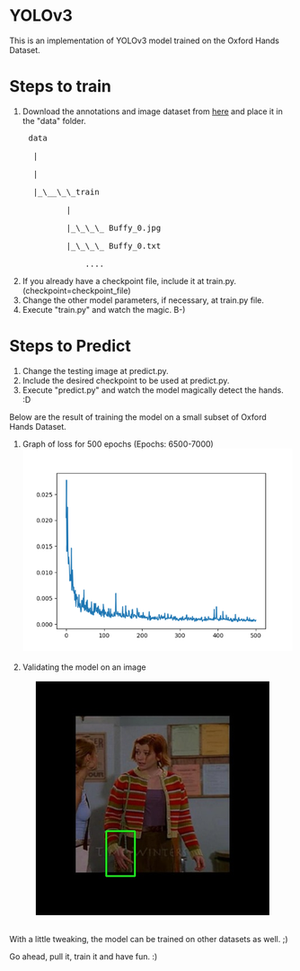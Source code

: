 # YOLOv3 
This is an implementation of YOLOv3 model trained on the Oxford Hands Dataset.
# Steps to train
1. Download the annotations and image dataset from [here](https://drive.google.com/file/d/1KHzFdt3ZpdOcvyGgmfdqZsn-8-088JO6/view?usp=sharing) and place it in the "data" folder. <br>
<pre>
	data <br>
	 |<br>
	 |<br>
	 |_\__\_\_train <br>
		    |<br>
		    |_\_\_\_ Buffy_0.jpg <br>
		    |_\_\_\_ Buffy_0.txt <br>
				....
</pre>
2. If you already have a checkpoint file, include it at train.py. (checkpoint=checkpoint_file) <br>
3. Change the other model parameters, if necessary, at train.py file. <br>
4. Execute "train.py" and watch the magic. B-) <br>

# Steps to Predict
1. Change the testing image at predict.py. <br>
2. Include the desired checkpoint to be used at predict.py. <br>
3. Execute "predict.py" and watch the model magically detect the hands. :D <br>

Below are the result of training the model on a small subset of Oxford Hands Dataset. <br>
1. Graph of loss for 500 epochs (Epochs: 6500-7000)
![](images/final-loss_7000.png)<br><br>
2. Validating the model on an image <br><br>
&nbsp; &nbsp; &nbsp; ![](images/Result.jpg)<br><br>

With a little tweaking, the model can be trained on other datasets as well. ;) <br>

Go ahead, pull it, train it and have fun. :) <br>





